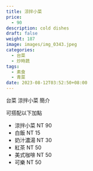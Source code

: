```yaml
---
title: 涼拌小菜
price:
  - 90
description: cold dishes
draft: false
weight: 187
image: images/img_0343.jpeg
categories:
  - 台菜
  - 炒時蔬
tags:
  - 素食
  - 青菜
date: 2023-08-12T03:52:50+08:00
---
```


台菜 涼拌小菜 簡介

可搭配以下加點

- 涼拌小菜  NT 90
- 白飯 NT 15
- 奶汁濃湯 NT 30
- 紅茶  NT 50
- 美式咖啡 NT 50
- 可樂 NT 50
